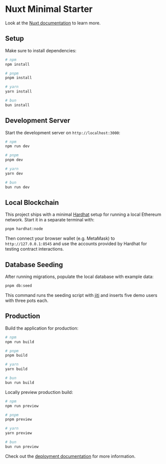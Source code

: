 # Nuxt Minimal Starter

Look at the [Nuxt documentation](https://nuxt.com/docs/getting-started/introduction) to learn more.

## Setup

Make sure to install dependencies:

```bash
# npm
npm install

# pnpm
pnpm install

# yarn
yarn install

# bun
bun install
```

## Development Server

Start the development server on `http://localhost:3000`:

```bash
# npm
npm run dev

# pnpm
pnpm dev

# yarn
yarn dev

# bun
bun run dev
```

## Local Blockchain

This project ships with a minimal [Hardhat](https://hardhat.org/) setup for
running a local Ethereum network. Start it in a separate terminal with:

```bash
pnpm hardhat:node
```

Then connect your browser wallet (e.g. MetaMask) to `http://127.0.0.1:8545` and
use the accounts provided by Hardhat for testing contract interactions.

## Database Seeding

After running migrations, populate the local database with example data:

```bash
pnpm db:seed
```

This command runs the seeding script with [jiti](https://github.com/nuxt/jiti)
and inserts five demo users with three pots each.

## Production

Build the application for production:

```bash
# npm
npm run build

# pnpm
pnpm build

# yarn
yarn build

# bun
bun run build
```

Locally preview production build:

```bash
# npm
npm run preview

# pnpm
pnpm preview

# yarn
yarn preview

# bun
bun run preview
```

Check out the [deployment documentation](https://nuxt.com/docs/getting-started/deployment) for more information.

